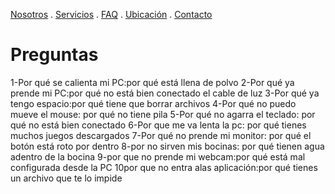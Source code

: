 [Nosotros](./nosotros.md) . [Servicios](./servicios.md) . [FAQ](FAQ.md) . [Ubicación](ubicacion.md) . [Contacto](./contacto.md)

# Preguntas
1-Por qué se calienta mi PC:por qué está llena de polvo 
2-Por qué ya prende mi PC:por qué no está bien conectado el cable de luz
3-Por qué ya tengo espacio:por qué tiene que borrar archivos
4-Por qué no puedo mueve el mouse: por qué no tiene pila 
5-Por qué no agarra el teclado: por qué no está bien conectado 
6-Por que me va lenta la pc: por qué tienes muchos juegos descargados 
7-Por qué no prende mi monitor: por qué el botón está roto por dentro
8-por no sirven mis bocinas: por qué tienen agua adentro de la bocina 
9-por que no prende mi webcam:por qué está mal configurada desde la PC
10por que no entra alas aplicación:por qué tienes un archivo que te lo impide
